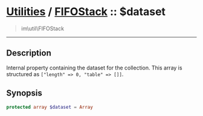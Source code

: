 # [Utilities](util.md) / [FIFOStack](util-FIFOStack.md) :: $dataset
 > im\util\FIFOStack
____

## Description
Internal property containing the dataset for the collection.
This array is structured as `["length" => 0, "table" => []]`.

## Synopsis
```php
protected array $dataset = Array
```
